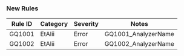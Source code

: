 ﻿### New Rules
Rule ID | Category | Severity | Notes
--------|----------|----------|--------------------
GQ1001  | EtAlii   |  Error   | GQ1001_AnalyzerName
GQ1002  | EtAlii   |  Error   | GQ1002_AnalyzerName
